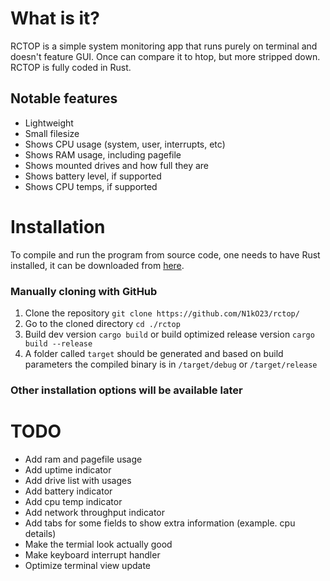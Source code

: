 # What is it?

RCTOP is a simple system monitoring app that runs purely on terminal and doesn't feature GUI. Once can compare it to htop, but more stripped down. RCTOP is fully coded in Rust.

## Notable features

- Lightweight
- Small filesize
- Shows CPU usage (system, user, interrupts, etc)
- Shows RAM usage, including pagefile
- Shows mounted drives and how full they are
- Shows battery level, if supported
- Shows CPU temps, if supported

# Installation

To compile and run the program from source code, one needs to have Rust installed, it can be downloaded from [here](https://www.rust-lang.org/tools/install "Link to rust installer download page").

### Manually cloning with GitHub

1. Clone the repository `git clone https://github.com/N1kO23/rctop/`
2. Go to the cloned directory `cd ./rctop`
3. Build dev version `cargo build` or build optimized release version `cargo build --release`
4. A folder called `target` should be generated and based on build parameters the compiled binary is in `/target/debug` or `/target/release`

### Other installation options will be available later

# TODO

- Add ram and pagefile usage
- Add uptime indicator
- Add drive list with usages
- Add battery indicator
- Add cpu temp indicator
- Add network throughput indicator
- Add tabs for some fields to show extra information (example. cpu details)
- Make the termial look actually good
- Make keyboard interrupt handler
- Optimize terminal view update
